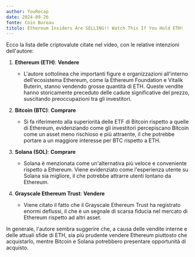 ```yaml
---
author: YouRecap
date: 2024-09-26
fonte: Coin Bureau
titolo: Ethereum Insiders Are SELLING!! Watch This If You Hold ETH!
---
```


Ecco la lista delle criptovalute citate nel video, con le relative intenzioni dell'autore:

1. **Ethereum (ETH)**: **Vendere**
   - L'autore sottolinea che importanti figure e organizzazioni all'interno dell'ecosistema Ethereum, come la Ethereum Foundation e Vitalik Buterin, stanno vendendo grosse quantità di ETH. Queste vendite hanno storicamente preceduto delle cadute significative del prezzo, suscitando preoccupazioni tra gli investitori.

2. **Bitcoin (BTC)**: **Comprare**
   - Si fa riferimento alla superiorità delle ETF di Bitcoin rispetto a quelle di Ethereum, evidenziando come gli investitori percepiscano Bitcoin come un asset meno rischioso e più attraente, il che potrebbe portare a un maggiore interesse per BTC rispetto a ETH.

3. **Solana (SOL)**: **Comprare**
   - Solana è menzionata come un'alternativa più veloce e conveniente rispetto a Ethereum. Viene evidenziato come l'esperienza utente su Solana sia migliore, il che potrebbe attrarre utenti lontano da Ethereum.

4. **Grayscale Ethereum Trust**: **Vendere**
   - Viene citato il fatto che il Grayscale Ethereum Trust ha registrato enormi deflussi, il che è un segnale di scarsa fiducia nel mercato di Ethereum rispetto ad altri asset.

In generale, l'autore sembra suggerire che, a causa delle vendite interne e delle attuali sfide di ETH, sia più prudente vendere Ethereum piuttosto che acquistarlo, mentre Bitcoin e Solana potrebbero presentare opportunità di acquisto.
